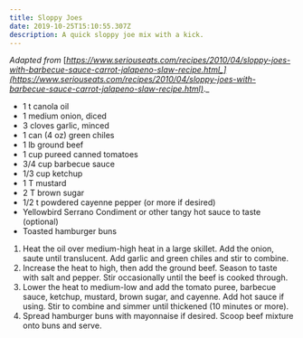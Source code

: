 ```yaml
---
title: Sloppy Joes
date: 2019-10-25T15:10:55.307Z
description: A quick sloppy joe mix with a kick.
---
```

_Adapted from_ [_https://www.seriouseats.com/recipes/2010/04/sloppy-joes-with-barbecue-sauce-carrot-jalapeno-slaw-recipe.html_](https://www.seriouseats.com/recipes/2010/04/sloppy-joes-with-barbecue-sauce-carrot-jalapeno-slaw-recipe.html)_._

* 1 t canola oil
* 1 medium onion, diced
* 3 cloves garlic, minced
* 1 can (4 oz) green chiles
* 1 lb ground beef
* 1 cup pureed canned tomatoes
* 3/4 cup barbecue sauce
* 1/3 cup ketchup
* 1 T mustard
* 2 T brown sugar
* 1/2 t powdered cayenne pepper (or more if desired)
* Yellowbird Serrano Condiment or other tangy hot sauce to taste (optional)
* Toasted hamburger buns

1. Heat the oil over medium-high heat in a large skillet. Add the onion, saute until translucent. Add garlic and green chiles and stir to combine.
2. Increase the heat to high, then add the ground beef. Season to taste with salt and pepper. Stir occasionally until the beef is cooked through.
3. Lower the heat to medium-low and add the tomato puree, barbecue sauce, ketchup, mustard, brown sugar, and cayenne. Add hot sauce if using. Stir to combine and simmer until thickened (10 minutes or more).
4. Spread hamburger buns with mayonnaise if desired. Scoop beef mixture onto buns and serve.
